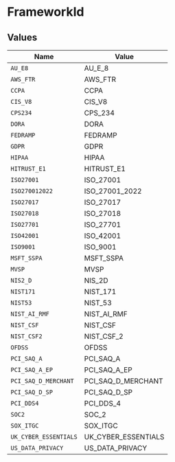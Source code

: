# FrameworkId


## Values

| Name                  | Value                 |
| --------------------- | --------------------- |
| `AU_E8`               | AU_E_8                |
| `AWS_FTR`             | AWS_FTR               |
| `CCPA`                | CCPA                  |
| `CIS_V8`              | CIS_V8                |
| `CPS234`              | CPS_234               |
| `DORA`                | DORA                  |
| `FEDRAMP`             | FEDRAMP               |
| `GDPR`                | GDPR                  |
| `HIPAA`               | HIPAA                 |
| `HITRUST_E1`          | HITRUST_E1            |
| `ISO27001`            | ISO_27001             |
| `ISO270012022`        | ISO_27001_2022        |
| `ISO27017`            | ISO_27017             |
| `ISO27018`            | ISO_27018             |
| `ISO27701`            | ISO_27701             |
| `ISO42001`            | ISO_42001             |
| `ISO9001`             | ISO_9001              |
| `MSFT_SSPA`           | MSFT_SSPA             |
| `MVSP`                | MVSP                  |
| `NIS2_D`              | NIS_2D                |
| `NIST171`             | NIST_171              |
| `NIST53`              | NIST_53               |
| `NIST_AI_RMF`         | NIST_AI_RMF           |
| `NIST_CSF`            | NIST_CSF              |
| `NIST_CSF2`           | NIST_CSF_2            |
| `OFDSS`               | OFDSS                 |
| `PCI_SAQ_A`           | PCI_SAQ_A             |
| `PCI_SAQ_A_EP`        | PCI_SAQ_A_EP          |
| `PCI_SAQ_D_MERCHANT`  | PCI_SAQ_D_MERCHANT    |
| `PCI_SAQ_D_SP`        | PCI_SAQ_D_SP          |
| `PCI_DDS4`            | PCI_DDS_4             |
| `SOC2`                | SOC_2                 |
| `SOX_ITGC`            | SOX_ITGC              |
| `UK_CYBER_ESSENTIALS` | UK_CYBER_ESSENTIALS   |
| `US_DATA_PRIVACY`     | US_DATA_PRIVACY       |